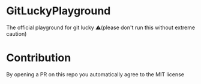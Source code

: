 # GitLuckyPlayground
The official playground for git lucky ⚠️(please don't run this without extreme caution)

# Contribution
By opening a PR on this repo you automatically agree to the MIT license
